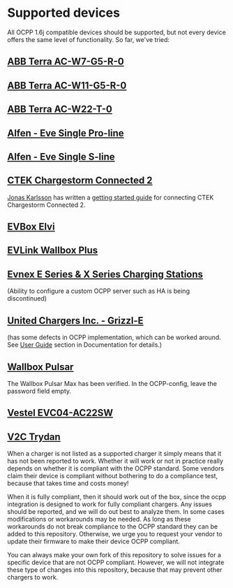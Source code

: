 Supported devices
=================

All OCPP 1.6j compatible devices should be supported, but not every device offers the same level of functionality. So far, we've tried:

## [ABB Terra AC-W7-G5-R-0](https://new.abb.com/products/6AGC082156/tac-w7-g5-r-0)
## [ABB Terra AC-W11-G5-R-0](https://new.abb.com/products/6AGC082156/tac-w11-g5-r-0)
## [ABB Terra AC-W22-T-0](https://new.abb.com/products/6AGC081279/tac-w22-t-0)
## [Alfen - Eve Single Pro-line](https://alfen.com/en/ev-charge-points/alfen-product-range)
## [Alfen - Eve Single S-line](https://alfen.com/en/ev-charge-points/alfen-product-range)
## [CTEK Chargestorm Connected 2](https://www.ctek.com/uk/ev-charging/chargestorm%C2%AE-connected-2)
[Jonas Karlsson](https://github.com/jonasbkarlsson) has written a [getting started guide](https://github.com/jonasbkarlsson/ocpp/wiki/CTEK-Chargestorm-Connected-2) for connecting CTEK Chargestorm Connected 2.
## [EVBox Elvi](https://evbox.com/en/ev-chargers/elvi)
## [EVLink Wallbox Plus](https://www.se.com/ww/en/product/EVH3S22P0CK/evlink-wallbox-plus---t2-attached-cable---3-phase---32a-22kw/)
## [Evnex E Series & X Series Charging Stations](https://www.evnex.com/) 
(Ability to configure a custom OCPP server such as HA is being discontinued)
## [United Chargers Inc. - Grizzl-E](https://grizzl-e.com/about/)  
(has some defects in OCPP implementation, which can be worked around. See [User Guide](https://github.com/lbbrhzn/ocpp/blob/main/docs/user-guide.md) section in Documentation for details.)
## [Wallbox Pulsar](https://wallbox.com/en_uk/wallbox-pulsar)
The Wallbox Pulsar Max has been verified. 
In the OCPP-config, leave the password field empty.
## [Vestel EVC04-AC22SW](https://www.vestel-echarger.com/EVC04_HomeSmart22kW.html)
## [V2C Trydan](https://v2charge.com/trydan)

When a charger is not listed as a supported charger it simply means that it has not been reported to work. Whether it will work or not in practice really depends on whether it is compliant with the OCPP standard. Some vendors claim their device is compliant without bothering to do a compliance test, because that takes time and costs money!

When it is fully compliant, then it should work out of the box, since the ocpp integration is designed to work for fully compliant chargers. Any issues should be reported, and we will do out best to analyze them. In some cases modifications or workarounds may be needed. As long as these workarounds do not break compliance to the OCPP standard they can be added to this repository.
Otherwise, we urge you to request your vendor to update their firmware to make their device OCPP compliant.

You can always make your own fork of this repository to solve issues for a specific device that are not OCPP compliant. However, we will not integrate these type of changes into this repository, because that may prevent other chargers to work.
